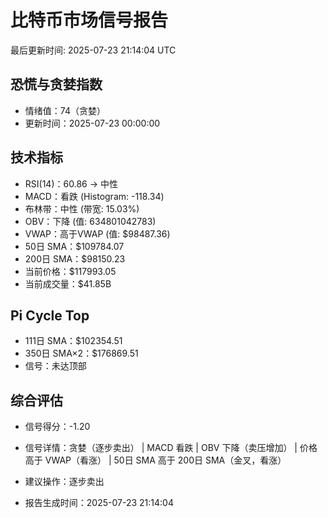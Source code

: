 # 比特币市场信号报告

最后更新时间: 2025-07-23 21:14:04 UTC

## 恐慌与贪婪指数
- 情绪值：74（贪婪）
- 更新时间：2025-07-23 00:00:00

## 技术指标
- RSI(14)：60.86 → 中性
- MACD：看跌 (Histogram: -118.34)
- 布林带：中性 (带宽: 15.03%)
- OBV：下降 (值: 634801042783)
- VWAP：高于VWAP (值: $98487.36)
- 50日 SMA：$109784.07
- 200日 SMA：$98150.23
- 当前价格：$117993.05
- 当前成交量：$41.85B

## Pi Cycle Top
- 111日 SMA：$102354.51
- 350日 SMA×2：$176869.51
- 信号：未达顶部

## 综合评估
- 信号得分：-1.20
- 信号详情：贪婪（逐步卖出） | MACD 看跌 | OBV 下降（卖压增加） | 价格高于 VWAP（看涨） | 50日 SMA 高于 200日 SMA（金叉，看涨）
- 建议操作：逐步卖出

- 报告生成时间：2025-07-23 21:14:04